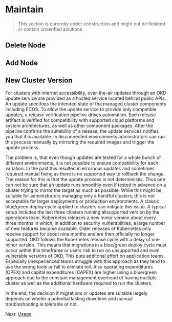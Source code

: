 # Maintain

> This section is currently under construction and might not be finished or
> contain unverified solutions.

## Delete Node

## Add Node

## New Cluster Version

For clusters with internet accessibility, over-the-air updates through an OKD
update service are provided as a hosted service located behind public APIs. An
update specifoes the intended state of the managed cluster components including
FCOS. To allow the update service to provide only compatible updates, a release
verification pipeline drives automation. Each release artifact is verified for
compatibility with supported cloud platforms and system architectures, as well
as other component packages. After the pipeline confirms the suitability of a
release, the update services notifies you that it is available. In disconnected
environments adminstrators can run this process manually by mirroring the
required images and trigger the update process.

The problem is, that even though updates are tested for a whole bunch of
different environments, it is not possible to ensure compatibility for each
variation. In the past this resulted in errornous updates and sometimes required
manual fixing as there is no supported way to rollback the change. The reason
for this is that the update process is not deterministic. Thus one can not be
sure that an update runs smoothly even if tested in advance on a cluster trying
to mirror the target as much as possible. While this might be suitable for
administrators managing only a handful clusters, this is not acceptable for
larger deployments or production environments. A classic blue/green deploy cycle
applied to clusters can mitigate this issue. A typical setup includes the last
three clusters running allsupported version by the operations team. Kubernetes
releases a new minor version about every three months in which, in addition to
security vulnerabilities, a large number of new features become available. Older
releases of Kubernetes only receive support for about nine months and are then
officially no longer supported. OKD follows the Kubernetes release cycle with a
delay of one minor version. This means that migrations in a blue/green deploy
cycle must occur within this timeframe or users risk to run on unsupported and
even vulnerable versions of OKD. This puts additonal effort on application
teams. Especially unexperienced teams struggle with this approach as they tend
to use the wrong tools or fail to elimiate toil. Also operating expenditures
(OPEX) and capital expenditures (CAPEX) are higher using a blue/green approach
due to the constant management overhead of having multiple cluster as well as
the additional hardware required to run the clusters.

In the end, the decision if migrations or updates are suitable largely depends
on wheter a potential lasting downtime and manual troubleshooting is tolerable
or not.

Next: [Usage](22-usage.md)
